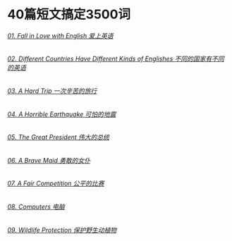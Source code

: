 # 40篇短文搞定3500词

###### [01. Fall in Love with English 爱上英语](./01.%20Fall%20in%20Love%20with%20English.md)
###### [02. Different Countries Have Different Kinds of Englishes 不同的国家有不同的英语](./02.%20Different%20Countries%20Have%20Different%20Kinds%20of%20Englishes.md)
###### [03. A Hard Trip 一次辛苦的旅行](./03.%20A%20Hard%20Trip.md)
###### [04. A Horrible Earthquake 可怕的地震](./04.%20A%20Horrible%20Earthquake.md)
###### [05. The Great President 伟大的总统](./05.%20The%20Great%20President.md)
###### [06. A Brave Maid 勇敢的女仆](./06.%20A%20Brave%20Maid.md)
###### [07. A Fair Competition 公平的比赛](./07.%20A%20Fair%20Competition.md)
###### [08. Computers 电脑](./08.%20Computers.md)
###### [09. Wildlife Protection 保护野生动植物](./09.%20Wildlife%20Protection.md)
